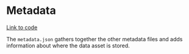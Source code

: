 # Metadata

[Link to code](https://github.com/AllenNeuralDynamics/aind-data-schema/blob/dev/src/aind_data_schema/core/metadata.py)

The `metadata.json` gathers together the other metadata files and adds information about where the data asset is stored.
